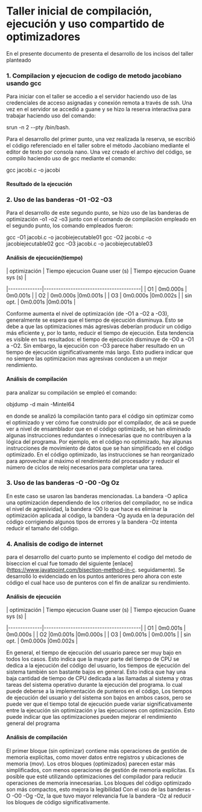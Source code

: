 # Taller inicial de compilación, ejecución y uso compartido de optimizadores

En el presente documento de presenta el desarrollo de los incisos del taller planteado

### 1. Compilacion y ejecucion de codigo de metodo jacobiano usando gcc

Para iniciar con el taller se accedio a el servidor haciendo uso de las credenciales de acceso asignadas y conexión remota a través de ssh. Una vez en el servidor se accedió a guane
y se hizo la reserva interactiva para trabajar haciendo uso del comando:

srun -n 2 --pty /bin/bash.

Para el desarrollo del primer punto, una vez realizada la reserva, se escribió el código referenciado en el taller sobre el método Jacobiano mediante el editor de texto por consola nano. Una vez creado el archivo del código, se compilo haciendo uso de gcc mediante el comando:

gcc jacobi.c -o jacobi

#### Resultado de la ejecución


### 2. Uso de las banderas -O1 -O2 -O3

Para el desarrollo de este segundo punto, se hizo uso de las banderas de optimización -o1 -o2 -o3 junto con el comando de compilación empleado en el segundo punto, los comando empleados fueron:

gcc -O1 jacobi.c -o jacobiejecutable01
gcc -O2 jacobi.c -o jacobiejecutable02
gcc -O3 jacobi.c -o jacobiejecutable03

#### Análisis de ejecución(tiempo)
    
| optimización | Tiempo ejecucion Guane user (s) |  Tiempo ejecucion Guane sys (s) |

|--------------|----------------------------------------|
| O1 			| 0m0.000s   	         | 0m0.001s   	         |
| O2 			| 0m0.000s  	         |0m0.001s   	         |
| O3  	    	| 0m0.000s 	                     |0m0.002s   	         |
| sin opt. 	    	| 0m0.001s 	                     |0m0.001s   	         |

Conforme aumenta el nivel de optimización (de -O1 a -O2 a -O3), generalmente se espera que el tiempo de ejecución disminuya. Esto se debe a que las optimizaciones más agresivas deberían producir un código más eficiente y, por lo tanto, reducir el tiempo de ejecución.
Esta tendencia es visible en tus resultados: el tiempo de ejecución disminuye de -O0 a -O1 a -O2. Sin embargo, la ejecución con -O3 parece haber resultado en un tiempo de ejecución significativamente más largo. Esto pudiera indicar que no siempre las optimizacion mas agresivas conducen a un mejor rendimiento.



#### Análisis de compilación

para analizar su compilación se empleó el comando: 

 objdump -d main -Mintel64

en donde se analizó la compilación tanto para el código sin optimizar como el optimizado y ver cómo fue construido por el compilador, de acá se puede ver a nivel de ensamblador que en el código optimizado, se han eliminado algunas instrucciones redundantes o innecesarias que no contribuyen a la lógica del programa. Por ejemplo, en el código no optimizado, hay algunas instrucciones de movimiento de datos que se han simplificado en el código optimizado. En el código optimizado, las instrucciones se han reorganizado para aprovechar al máximo el rendimiento del procesador y reducir el número de ciclos de reloj necesarios para completar una tarea.


### 3. Uso de las banderas -O -O0 -Og Oz

En este caso se usaron las banderas mencionadas. La bandera -O aplica una optimización dependiendo de los criterios del compilador, no se indica el nivel de agresividad, la bandera -O0 lo que hace es eliminar la optimización aplicada al código, la bandera -Og ayuda en la depuración del código corrigiendo algunos tipos de errores y la bandera -Oz intenta reducir el tamaño del código.


### 4. Analisis de codigo de internet

para el desarrollo del cuarto punto se implemento el codigo del metodo de biseccion el cual fue tomado del siguiente [enlace] (https://www.javatpoint.com/bisection-method-in-c. seguidamente). Se desarrolló lo evidenciado en los puntos anteriores
pero ahora con este código el cual hace uso de punteros con el fin de analizar su rendimiento.

#### Análisis de ejecución

| optimización | Tiempo ejecucion Guane user (s) |  Tiempo ejecucion Guane sys (s) |

|--------------|----------------------------------------|
| O1 			| 0m0.001s   	         | 0m0.000s   	         |
| O2 			|0m0.001s  	         |0m0.000s   	         |
| O3  	    	| 0m0.001s  	                     | 0m0.001s   	         |
| sin opt. 	    	| 0m0.000s 	                     |0m0.002s   	         |

En general, el tiempo de ejecución del usuario parece ser muy bajo en todos los casos. Esto indica que la mayor parte del tiempo de CPU se dedica a la ejecución del código del usuario, los tiempos de ejecución del sistema también son bastante bajos en general. Esto indica que hay una baja cantidad de tiempo de CPU dedicada a las llamadas al sistema y otras tareas del sistema operativo durante la ejecución del programa. lo cual puede deberse a la implementación de punteros en el código,
Los tiempos de ejecución del usuario y del sistema son bajos en ambos casos, pero se puede ver que el tiempo total de ejecución puede variar significativamente entre la ejecución sin optimización y las ejecuciones con optimización. Esto puede indicar que las optimizaciones pueden mejorar el rendimiento general del programa
#### Análisis de compilación

El primer bloque (sin optimizar) contiene más operaciones de gestión de memoria explícitas, como mover datos entre registros y ubicaciones de memoria (mov).
Los otros bloques (optimizados) parecen estar más simplificados, con menos operaciones de gestión de memoria explícitas. Es posible que esté utilizando optimizaciones del compilador para reducir operaciones de memoria innecesarias.
Los bloques del código optimizado son más compactos, esto mejora la legibilidad 
Con el uso de las banderas -O -O0 -Og -Oz, la que tuvo mayor relevancia fue la bandera -Oz al reducir los bloques de código significativamente.
